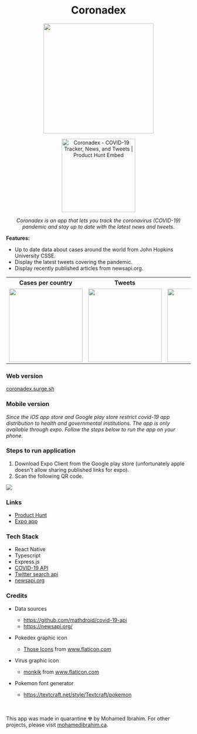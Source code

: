 <h1 align="center">Coronadex</h1>

<p align="center">
<img src="https://github.com/mibrah42/Coronadex/blob/master/assets/icon.png?raw=true" width="300"/>
</p>

<p align="center">
  <a href="https://www.producthunt.com/posts/coronadex-2?utm_source=badge-featured&utm_medium=badge&utm_souce=badge-coronadex-2" target="_blank"><img src="https://api.producthunt.com/widgets/embed-image/v1/featured.svg?post_id=188923&theme=dark" alt="Coronadex - COVID-19 Tracker, News, and Tweets | Product Hunt Embed" width="200px" /></a>
  </p>

<p align="center"><i>Coronadex is an app that lets you track the coronavirus (COVID-19) pandemic and stay up to date with the latest news and tweets.</i></p>

**Features:** 

- Up to date data about cases around the world from John Hopkins University CSSE.
- Display the latest tweets covering the pandemic.
- Display recently published articles from newsapi.org.

<div align="center">
<table class="tg">
  <tr>
    <th class="tg-0lax">Cases per country</th>
    <th class="tg-0lax">Tweets</th>
    <th class="tg-0lax">News</th>
  </tr>
  <tr>
    <td class="tg-0lax"><img src="https://github.com/mibrah42/Coronadex/blob/master/screenshots/countries.gif?raw=true" width="200"/></td>
    <td class="tg-0lax"><img src="https://github.com/mibrah42/Coronadex/blob/master/screenshots/tweets.gif?raw=true" width="200"/></td>
    <td class="tg-0lax"><img src="https://github.com/mibrah42/Coronadex/blob/master/screenshots/news.gif?raw=true" width="200"/></td>
  </tr>
</table>
  </div>

### Web version 
[coronadex.surge.sh](https://coronadex.surge.sh/)

### Mobile version

_Since the iOS app store and Google play store restrict covid-19 app distribution to health and governmental institutions. The app is only available through expo. Follow the steps below to run the app on your phone._

### Steps to run application
1. Download Expo Client from the Google play store (unfortunately apple doesn't allow sharing published links for expo).
2. Scan the following QR code. 

<img src="https://github.com/mibrah42/Coronadex/blob/master/screenshots/QRCode.png?raw=true"/>

### Links
- [Product Hunt](https://www.producthunt.com/posts/coronadex-2)
- [Expo app](https://expo.io/@mibrah42/coronadex)

### Tech Stack
 - React Native
 - Typescript
 - Express.js
 - [COVID-19 API](https://github.com/mathdroid/covid-19-api)
 - [Twitter search api](https://developer.twitter.com/en/docs/tweets/search/api-reference/get-search-tweets)
 - [newsapi.org](https://newsapi.org/)

### Credits
 - Data sources
   - https://github.com/mathdroid/covid-19-api
   - https://newsapi.org/
 - Pokedex graphic icon
   - <a href="https://www.flaticon.com/authors/those-icons" title="Those Icons">Those Icons</a> from <a href="https://www.flaticon.com/" title="Flaticon"> www.flaticon.com</a>
 - Virus graphic icon
   - <a href="https://www.flaticon.com/authors/monkik" title="monkik">monkik</a> from <a href="https://www.flaticon.com/" title="Flaticon"> www.flaticon.com</a>
 - Pokemon font generator
   - https://textcraft.net/style/Textcraft/pokemon
   
   
   <br/>
   <br/>

This app was made in quarantine ☢ by Mohamed Ibrahim. For other projects, please visit [mohamedibrahim.ca](http://mohamedibrahim.ca/).
